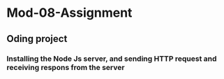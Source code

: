 # Mod-08-Assignment
## Oding project
### Installing the Node Js server, and sending HTTP request and receiving respons from the server
